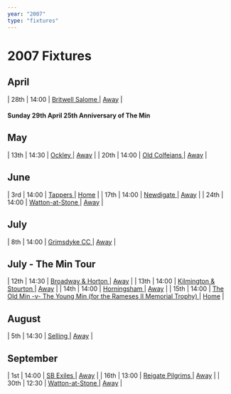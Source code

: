 ```yaml
---
year: "2007"
type: "fixtures"
---
```


# 2007 Fixtures

## April

| 28th | 14:00 | [Britwell Salome ](2007-britwell-salome.md) | [Away]() |

#### Sunday 29th April 25th Anniversary of The Min

## May

| 13th | 14:30 | [Ockley ](2007-ockley.md) | [Away]() |
| 20th | 14:00 | [Old Colfeians ](2007-old-colfeians.md) | [Away]() |

## June

| 3rd | 14:00 | [Tappers ](2007-tappers.md) | [Home]() |
| 17th | 14:00 | [Newdigate ](2007-newdigate.md) | [Away](https://goo.gl/maps/kQnkUfc3MdtqLyvd8) |
| 24th | 14:00 | [Watton-at-Stone ](2007-watton-at-stone.md) | [Away]() |

## July

| 8th | 14:00 | [Grimsdyke CC ](2007-grimsdyke-cc.md) | [Away]() |
 
## July - The Min Tour

| 12th | 14:30 | [Broadway & Horton ](2007-broadwa-and-horton.md) | [Away]() |
| 13th | 14:00 | [Kilmington & Stourton ](2007-kilmington-and-stourton.md) | [Away]() |
| 14th | 14:00 | [Horningsham ](2007-horningsham.md) | [Away]() |
| 15th | 14:00 | [The Old Min -v- The Young Min (for the Rameses II Memorial Trophy) ](2007-the-old-min-the-young-min.md) | [Home]() |

## August

| 5th | 14:30 | [Selling ](2007-selling.md) | [Away]() |

## September

| 1st | 14:00 | [SB Exiles ](2007-sb-exiles.md) | [Away]() |
| 16th | 13:00 | [Reigate Pilgrims ](2007-reigate-pilgrims.md) | [Away]() |
| 30th | 12:30 | [Watton-at-Stone ](2007-watton-at-stone.md) | [Away]() |